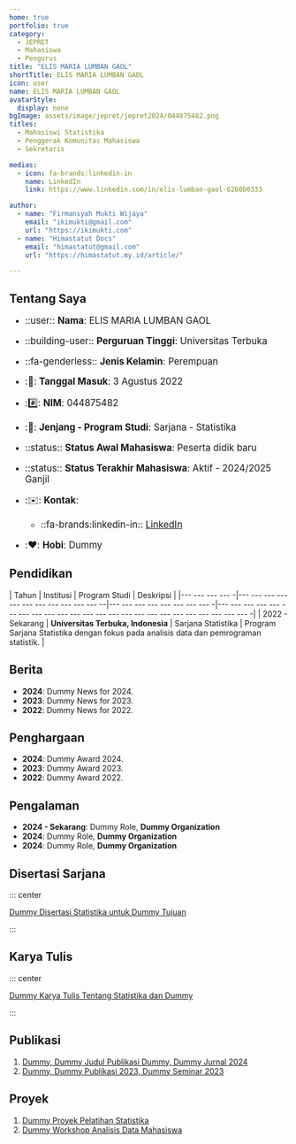 ```yaml
--- 
home: true
portfolio: true
category:
  - JEPRET
  - Mahasiswa
  - Pengurus
title: "ELIS MARIA LUMBAN GAOL"
shortTitle: ELIS MARIA LUMBAN GAOL
icon: user
name: ELIS MARIA LUMBAN GAOL
avatarStyle:
  display: none
bgImage: assets/image/jepret/jepret2024/044875482.png
titles:
  - Mahasiswi Statistika
  - Penggerak Komunitas Mahasiswa
  - Sekretaris

medias:
  - icon: fa-brands:linkedin-in
    name: LinkedIn
    link: https://www.linkedin.com/in/elis-lumban-gaol-6260b0333

author:
  - name: "Firmansyah Mukti Wijaya"
    email: "ikimukti@gmail.com"
    url: "https://ikimukti.com"
  - name: "Himastatut Docs"
    email: "himastatut@gmail.com"
    url: "https://himastatut.my.id/article/"

--- 
```


## Tentang Saya

<div style="font-size: 1.2em">

- ::user:: **Nama**: ELIS MARIA LUMBAN GAOL

- ::building-user:: **Perguruan Tinggi**: Universitas Terbuka

- ::fa-genderless:: **Jenis Kelamin**: Perempuan

- ::calendar:: **Tanggal Masuk**: 3 Agustus 2022

- ::hash:: **NIM**: 044875482

- ::book:: **Jenjang - Program Studi**: Sarjana - Statistika

- ::status:: **Status Awal Mahasiswa**: Peserta didik baru

- ::status:: **Status Terakhir Mahasiswa**: Aktif - 2024/2025 Ganjil

- ::envelope:: **Kontak**:

  - ::fa-brands:linkedin-in:: [LinkedIn](https://www.linkedin.com/in/elis-lumban-gaol-6260b0333)

- ::heart:: **Hobi**: Dummy

</div>

## Pendidikan

| Tahun       | Institusi                        | Program Studi           | Deskripsi                                                               |
|--- --- --- --- -|--- --- --- --- --- --- --- --- --- --- --- --|--- --- --- --- --- --- --- --- -|--- --- --- --- --- --- --- --- --- --- --- --- --- --- --- --- --- --- --- --- --- --- --- --- -|
| 2022 - Sekarang | **Universitas Terbuka, Indonesia** | Sarjana Statistika       | Program Sarjana Statistika dengan fokus pada analisis data dan pemrograman statistik. |

## Berita

- **2024**: Dummy News for 2024.
- **2023**: Dummy News for 2023.
- **2022**: Dummy News for 2022.

## Penghargaan

- **2024**: Dummy Award 2024.
- **2023**: Dummy Award 2023.
- **2022**: Dummy Award 2022.

## Pengalaman

- **2024 - Sekarang**: Dummy Role, **Dummy Organization**
- **2024**: Dummy Role, **Dummy Organization**
- **2024**: Dummy Role, **Dummy Organization**

## Disertasi Sarjana

::: center

[Dummy Disertasi Statistika untuk Dummy Tujuan](MHS044875482.md)

:::

## Karya Tulis

::: center

[Dummy Karya Tulis Tentang Statistika dan Dummy](MHS044875482.md)

:::

## Publikasi

1. [Dummy, Dummy Judul Publikasi Dummy, Dummy Jurnal 2024](https://dummy-jurnal.example.com)
2. [Dummy, Dummy Publikasi 2023, Dummy Seminar 2023](https://dummy-seminar.example.com)

## Proyek

1. [Dummy Proyek Pelatihan Statistika](https://dummy-proyek-statistika.example.com)
2. [Dummy Workshop Analisis Data Mahasiswa](https://dummy-workshop-pengembangan.example.com)


<GitContributors />
<GitChangelog />